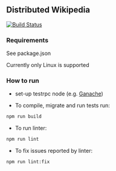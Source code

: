 ## Distributed Wikipedia

[![Build Status](https://travis-ci.org/DistributedWiki/smart-contracts.svg?branch=master)](https://travis-ci.org/DistributedWiki/smart-contracts)

### Requirements

See package.json

Currently only Linux is supported

### How to run

* set-up testrpc node (e.g. [Ganache](https://github.com/trufflesuite/ganache))

* To compile, migrate and run tests run:
```Bash
npm run build
```

* To run linter:
```Bash
npm run lint
```

* To fix issues reported by linter:
```Bash
npm run lint:fix
```

